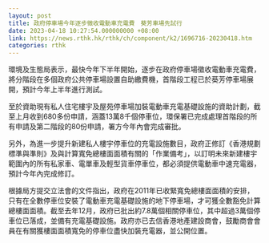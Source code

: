 ```yaml
---
layout: post
title: 政府停車場今年逐步徵收電動車充電費　葵芳車場先試行
date: 2023-04-18 10:27:54.000000000 +08:00
link: https://news.rthk.hk/rthk/ch/component/k2/1696716-20230418.htm
categories: rthk
---
```


環境及生態局表示，最快今年下半年開始，逐步在政府停車場徵收電動車充電費，將分階段在多個政府公共停車場設置自助繳費機，首階段工程已於葵芳停車場展開，預計今年上半年進行測試。

至於資助現有私人住宅樓宇及屋苑停車場加裝電動車充電基礎設施的資助計劃，截至上月收到680多份申請，涵蓋13萬8千個停車位，環保署已完成處理首階段的所有申請及第二階段的80份申請，署方今年內會完成審批。

另外，為進一步提升新建私人樓宇停車位的充電設施數目，政府正修訂《香港規劃標準與準則》及與計算寬免總樓面面積有關的「作業備考」，以訂明未來新建樓宇範圍內的所有私家車、電單車及輕型貨車停車位，都必須提供電動車中速充電器，預計今年內完成修訂。

根據局方提交立法會的文件指出，政府在2011年已收緊寬免總樓面面積的安排，只有在全數停車位安裝了電動車充電基礎設施的地下停車場，才可獲全數豁免計算總樓面面積。截至去年12月，政府已批出約7.8萬個相關停車位，其中超過3萬個停車位已落成，並備有充電基礎設施。政府亦已去信香港地產建設商會，鼓勵商會會員在有關獲樓面面積寬免的停車位盡快加裝充電器，並公開位置。
